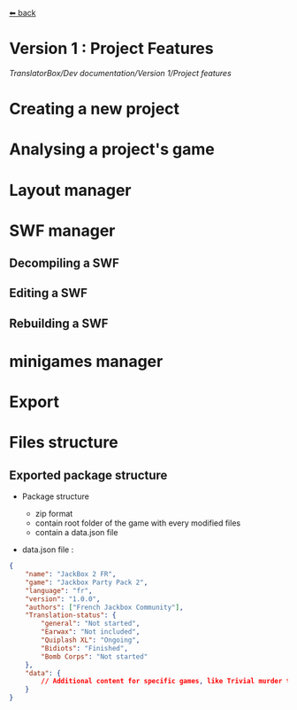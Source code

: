 [⬅ back](../../../README.md)

# Version 1 : Project Features
*TranslatorBox/Dev documentation/Version 1/Project features*

# Creating a new project

# Analysing a project's game

# Layout manager

# SWF manager

## Decompiling a SWF

## Editing a SWF

## Rebuilding a SWF

# minigames manager

# Export

# Files structure

## Exported package structure

* Package structure
  * zip format
  * contain root folder of the game with every modified files
  * contain a data.json file

* data.json file :
```json
{
    "name": "JackBox 2 FR",
    "game": "Jackbox Party Pack 2",
    "language": "fr",
    "version": "1.0.0",
    "authors": ["French Jackbox Community"],
    "Translation-status": {
        "general": "Not started",
        "Earwax": "Not included",
        "Quiplash XL": "Ongoing",
        "Bidiots": "Finished",
        "Bomb Corps": "Not started"
    },
    "data": {
        // Additional content for specific games, like Trivial murder theme, for example.
    }
}
```
